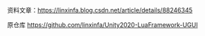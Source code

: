 资料文章：https://linxinfa.blog.csdn.net/article/details/88246345  

原仓库 https://github.com/linxinfa/Unity2020-LuaFramework-UGUI
